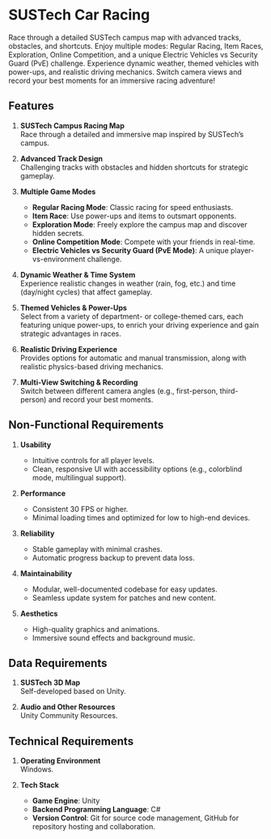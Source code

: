 # SUSTech Car Racing

Race through a detailed SUSTech campus map with advanced tracks, obstacles, and shortcuts. Enjoy multiple modes: Regular Racing, Item Races, Exploration, Online Competition, and a unique Electric Vehicles vs Security Guard (PvE) challenge. Experience dynamic weather, themed vehicles with power-ups, and realistic driving mechanics. Switch camera views and record your best moments for an immersive racing adventure!

## Features

1. **SUSTech Campus Racing Map**  
   Race through a detailed and immersive map inspired by SUSTech’s campus.

2. **Advanced Track Design**  
   Challenging tracks with obstacles and hidden shortcuts for strategic gameplay.

3. **Multiple Game Modes**  
   - **Regular Racing Mode**: Classic racing for speed enthusiasts.  
   - **Item Race**: Use power-ups and items to outsmart opponents.  
   - **Exploration Mode**: Freely explore the campus map and discover hidden secrets.  
   - **Online Competition Mode**: Compete with your friends in real-time.  
   - **Electric Vehicles vs Security Guard (PvE Mode)**: A unique player-vs-environment challenge.

4. **Dynamic Weather & Time System**  
   Experience realistic changes in weather (rain, fog, etc.) and time (day/night cycles) that affect gameplay.

5. **Themed Vehicles & Power-Ups**  
   Select from a variety of department- or college-themed cars, each featuring unique power-ups, to enrich your driving experience and gain strategic advantages in races.

6. **Realistic Driving Experience**  
   Provides options for automatic and manual transmission, along with realistic physics-based driving mechanics.

7. **Multi-View Switching & Recording**  
   Switch between different camera angles (e.g., first-person, third-person) and record your best moments.

## Non-Functional Requirements

1. **Usability**  
   - Intuitive controls for all player levels.  
   - Clean, responsive UI with accessibility options (e.g., colorblind mode, multilingual support).

2. **Performance**  
   - Consistent 30 FPS or higher.  
   - Minimal loading times and optimized for low to high-end devices.

3. **Reliability**  
   - Stable gameplay with minimal crashes.  
   - Automatic progress backup to prevent data loss.

4. **Maintainability**  
   - Modular, well-documented codebase for easy updates.  
   - Seamless update system for patches and new content.

5. **Aesthetics**  
   - High-quality graphics and animations.  
   - Immersive sound effects and background music.

## Data Requirements

1. **SUSTech 3D Map**  
   Self-developed based on Unity.

2. **Audio and Other Resources**  
   Unity Community Resources.

## Technical Requirements

1. **Operating Environment**  
   Windows.

2. **Tech Stack**  
   - **Game Engine**: Unity  
   - **Backend Programming Language**: C#  
   - **Version Control**: Git for source code management, GitHub for repository hosting and collaboration.
